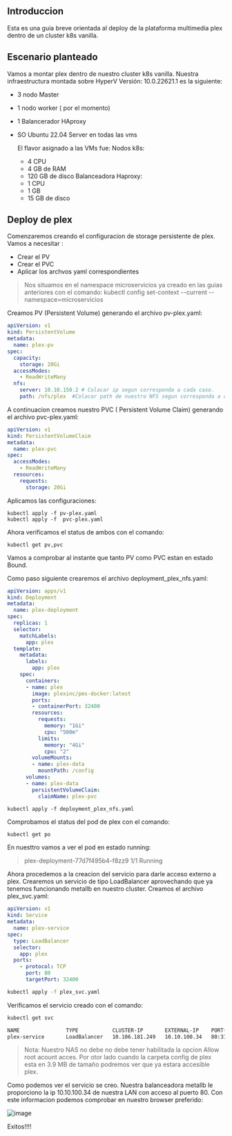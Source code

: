 ## Introduccion

Esta es una guia breve orientada al deploy de la plataforma multimedia plex dentro de un  cluster k8s vanilla.

## Escenario planteado

Vamos a montar plex dentro de nuestro cluster k8s vanilla. Nuestra infraestructura montada sobre  HyperV Versión: 10.0.22621.1 es la siguiente:

- 3 nodo Master
- 1 nodo  worker ( por el momento)
- 1 Balancerador HAproxy
- SO Ubuntu 22.04 Server en todas las vms
  
  El flavor asignado a las VMs fue:
  Nodos k8s:
  - 4 CPU
  - 4 GB de RAM
  - 120 GB de disco
 Balanceadora Haproxy:
  - 1 CPU
  - 1 GB
  - 15 GB de disco

## Deploy de plex

Comenzaremos creando el  configuracion de storage persistente de plex. Vamos a necesitar :

- Crear el PV
- Crear el PVC
- Aplicar los archvos yaml correspondientes

> Nos situamos en el namespace microservicios ya creado en las guias anteriores con el comando: kubectl config set-context --current --namespace=microservicios


Creamos  PV (Persistent Volume) generando el archivo pv-plex.yaml:

```yaml
apiVersion: v1
kind: PersistentVolume
metadata:
  name: plex-pv
spec:
  capacity:
    storage: 20Gi
  accessModes:
    - ReadWriteMany
  nfs:
    server: 10.10.150.2 # Colacar ip segun corresponda a cada caso.
    path: /nfs/plex  #Colacar path de nuestro NFS segun corresponda a cada caso.
  ```

A continuacion creamos nuestro PVC ( Persistent Volume Claim) generando el archivo  pvc-plex.yaml:

```yaml
apiVersion: v1
kind: PersistentVolumeClaim
metadata:
  name: plex-pvc
spec:
  accessModes:
    - ReadWriteMany
  resources:
    requests:
      storage: 20Gi
  ```

Aplicamos las configuraciones:

```
kubectl apply -f pv-plex.yaml
kubectl apply -f  pvc-plex.yaml
```

Ahora verificamos el status de ambos con el comando:

```
kubectl get pv,pvc
```

Vamos a comprobar al instante que tanto PV como PVC estan en estado Bound.

Como paso siguiente crearemos el archivo deployment_plex_nfs.yaml:

```yaml
apiVersion: apps/v1
kind: Deployment
metadata:
  name: plex-deployment
spec:
  replicas: 1
  selector:
    matchLabels:
      app: plex
  template:
    metadata:
      labels:
        app: plex
    spec:
      containers:
      - name: plex
        image: plexinc/pms-docker:latest
        ports:
        - containerPort: 32400
        resources:
          requests:
            memory: "1Gi"
            cpu: "500m"
          limits:
            memory: "4Gi"
            cpu: "2"
        volumeMounts:
        - name: plex-data
          mountPath: /config
      volumes:
      - name: plex-data
        persistentVolumeClaim:
          claimName: plex-pvc
  ```

 ```
kubectl apply -f deployment_plex_nfs.yaml
```

Comprobamos el status del pod de plex  con el comando:

```bash
kubectl get po
```

En nuesttro vamos a ver el pod en estado running:

>plex-deployment-77d7f495b4-f8zz9       1/1     Running

Ahora procedemos  a la creacion del servicio para darle acceso externo a plex. Crearemos un servicio de tipo LoadBalancer aprovechando que ya tenemos funcionando metallb en nuestro cluster. Creamos el archivo  plex_svc.yaml:

```yaml
apiVersion: v1
kind: Service
metadata:
  name: plex-service
spec:
  type: LoadBalancer
  selector:
    app: plex
  ports:
    - protocol: TCP
      port: 80
      targetPort: 32400
```

```bash
kubectl apply -f plex_svc.yaml
```

Verificamos el servicio creado con el comando:

```bash
kubectl get svc

NAME               TYPE           CLUSTER-IP       EXTERNAL-IP    PORT(S)          
plex-service       LoadBalancer   10.106.181.249   10.10.100.34   80:31224/TCP     
```


> Nota: Nuestro NAS no debe no debe tener habilitada la opcion Allow root acount acces. Por otor lado cuando la carpeta config de plex esta en 3.9 MB de tamaño podremos ver que ya estara accesible plex. 



Como podemos ver el servicio se creo. Nuestra balanceadora metallb le proporciono la ip 10.10.100.34 de nuestra LAN con acceso al puerto 80. Con este informacion podemos comprobar en nuestro browser preferido:

![image](https://github.com/jlbisconti/k8s-vanilla/assets/144631732/a9bc4069-b928-4041-80d4-34ea00ff8405)







Exitos!!!!

